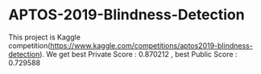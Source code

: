 # APTOS-2019-Blindness-Detection
This project is Kaggle competition(https://www.kaggle.com/competitions/aptos2019-blindness-detection).
We get best Private Score : 0.870212 , best Public Score : 0.729588
